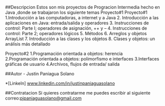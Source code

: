 ##Descripcion 
Estos son mis proyectos de Progracion Intermedia  hecho en Java ,donde se trabajaron los siguiente temas Proyecto#1
Proyecto#1
1.Introducción a las computadoras, a internet y a Java 
2. Introducción a las aplicaciones en Java: entrada/salida y operadores 
3. Instrucciones de control: Parte I; operadores de asignación, ++ y – 
4. Instrucciones de control: Parte 2; operadores lógicos 
5. Métodos 
6. Arreglos y objetos ArrayList 
7. Introducción a las clases y los objetos 
8. Clases y objetos: un análisis más detallado

Proyecto#2
1.Programación orientada a objetos: herencia  
2.Programación orientada a objetos: polimorfismo e interfaces 
3.Interfaces gráficas de usuario 
4.Archivos, flujos de entrada/ salida 

##Autor - Justin Paniagua Solano

*[LinkeIn] www.linkedin.com/in/justinpaniaguasolano

##Contratacion Si quieres contratarme me puedes escribir al siguiente correo:pjpaniaguasolano@gmail.com
